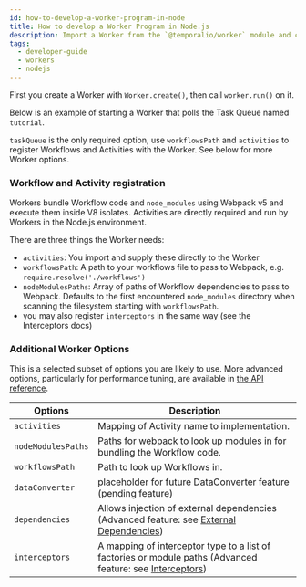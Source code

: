 ```yaml
---
id: how-to-develop-a-worker-program-in-node
title: How to develop a Worker Program in Node.js
description: Import a Worker from the `@temporalio/worker` module and call `Worker.create()` to create a new Worker in Node.js.
tags:
  - developer-guide
  - workers
  - nodejs
---
```


First you create a Worker with `Worker.create()`, then call `worker.run()` on it.

Below is an example of starting a Worker that polls the Task Queue named `tutorial`.

<!--SNIPSTART nodejs-hello-worker {"enable_source_link": false}-->
<!--SNIPEND-->

`taskQueue` is the only required option, use `workflowsPath` and `activities` to register Workflows and Activities with the Worker. See below for more Worker options.

### Workflow and Activity registration

Workers bundle Workflow code and `node_modules` using Webpack v5 and execute them inside V8 isolates.
Activities are directly required and run by Workers in the Node.js environment.

There are three things the Worker needs:

- `activities`: You import and supply these directly to the Worker
- `workflowsPath`: A path to your workflows file to pass to Webpack, e.g. `require.resolve('./workflows')`
- `nodeModulesPaths`: Array of paths of Workflow dependencies to pass to Webpack. Defaults to the first encountered `node_modules` directory when scanning the filesystem starting with `workflowsPath`.
- you may also register `interceptors` in the same way (see the Interceptors docs)

### Additional Worker Options

This is a selected subset of options you are likely to use. More advanced options, particularly for performance tuning, are available in [the API reference](https://nodejs.temporal.io/api/classes/worker.Worker).

| Options            | Description                                                                                                                          |
| ------------------ | ------------------------------------------------------------------------------------------------------------------------------------ |
| `activities`       | Mapping of Activity name to implementation.                                                                                          |
| `nodeModulesPaths` | Paths for webpack to look up modules in for bundling the Workflow code.                                                              |
| `workflowsPath`    | Path to look up Workflows in.                                                                                                        |
| `dataConverter`    | placeholder for future DataConverter feature (pending feature)                                                                       |
| `dependencies`     | Allows injection of external dependencies (Advanced feature: see [External Dependencies](/docs/node/external-dependencies))          |
| `interceptors`     | A mapping of interceptor type to a list of factories or module paths (Advanced feature: see [Interceptors](/docs/node/interceptors)) |
